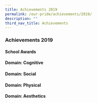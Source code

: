 ```yaml
---
title: Achievements 2019
permalink: /our-pride/achievements/2019/
description: ""
third_nav_title: Achievements
---
```

### **Achievements 2019**
#### **School Awards**
#### **Domain: Cognitive**
#### **Domain: Social**
#### **Domain: Physical**
#### **Domain: Aesthetics**